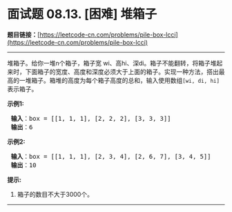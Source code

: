 # 面试题 08.13. [困难] 堆箱子

**题目链接：**[https://leetcode-cn.com/problems/pile-box-lcci](https://leetcode-cn.com/problems/pile-box-lcci)

---

<div class="content__1Y2H">
 <div class="notranslate">
  <p>堆箱子。给你一堆n个箱子，箱子宽 wi、高hi、深di。箱子不能翻转，将箱子堆起来时，下面箱子的宽度、高度和深度必须大于上面的箱子。实现一种方法，搭出最高的一堆箱子。箱堆的高度为每个箱子高度的总和，输入使用数组<code>[wi, di, hi]</code>表示箱子。</p> 
  <p><strong>示例1:</strong></p> 
  <pre class="language-text"><strong> 输入</strong>：box = [[1, 1, 1], [2, 2, 2], [3, 3, 3]]
<strong> 输出</strong>：6
</pre> 
  <p><strong>示例2:</strong></p> 
  <pre class="language-text"><strong> 输入</strong>：box = [[1, 1, 1], [2, 3, 4], [2, 6, 7], [3, 4, 5]]
<strong> 输出</strong>：10
</pre> 
  <p><strong>提示:</strong></p> 
  <ol> 
   <li>箱子的数目不大于3000个。</li> 
  </ol> 
 </div>
</div>

---

```

```